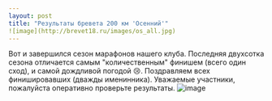 ```yaml
---
layout: post
title: "Результаты бревета 200 км 'Осенний'"
![image](http://brevet18.ru/images/os_all.jpg)
---
```

Вот и завершился сезон марафонов нашего клуба. Последняя двухсотка сезона отличается самым "количественным" финишем (всего один сход), и самой дождливой погодой 😢. Поздравляем всех финишировавших (дважды именинника). Уважаемые участники, пожалуйста оперативно проверьте результаты.
![image](http://brevet18.ru/images/itog5.jpg)
